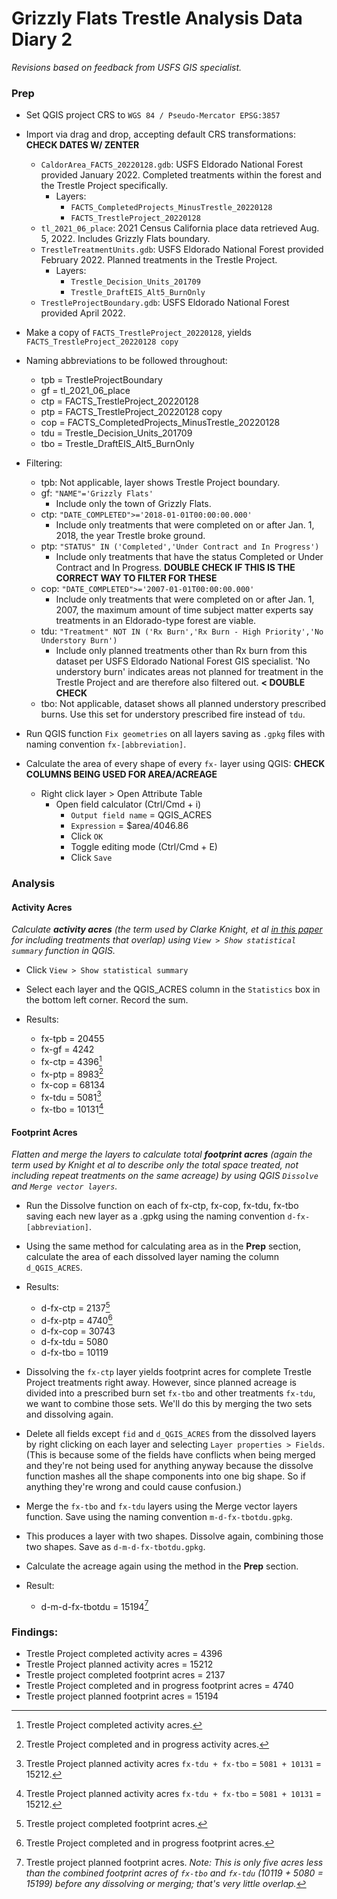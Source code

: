 # Grizzly Flats Trestle Analysis Data Diary 2

_Revisions based on feedback from USFS GIS specialist._

### Prep
* Set QGIS project CRS to `WGS 84 / Pseudo-Mercator EPSG:3857`
* Import via drag and drop, accepting default CRS transformations: **CHECK DATES W/ ZENTER**
  * `CaldorArea_FACTS_20220128.gdb`: USFS Eldorado National Forest provided January 2022. Completed treatments within the forest and the Trestle Project specifically.
    * Layers:
      * `FACTS_CompletedProjects_MinusTrestle_20220128`
      * `FACTS_TrestleProject_20220128`
  * `tl_2021_06_place`: 2021 Census California place data retrieved Aug. 5, 2022. Includes Grizzly Flats boundary.
  * `TrestleTreatmentUnits.gdb`: USFS Eldorado National Forest provided February 2022. Planned treatments in the Trestle Project.
    * Layers:
      * `Trestle_Decision_Units_201709`
      * `Trestle_DraftEIS_Alt5_BurnOnly`
  * `TrestleProjectBoundary.gdb`: USFS Eldorado National Forest provided April 2022.
* Make a copy of `FACTS_TrestleProject_20220128`, yields `FACTS_TrestleProject_20220128 copy` 

* Naming abbreviations to be followed throughout:
  * tpb = TrestleProjectBoundary
  * gf = tl_2021_06_place
  * ctp = FACTS_TrestleProject_20220128
  * ptp = FACTS_TrestleProject_20220128 copy
  * cop = FACTS_CompletedProjects_MinusTrestle_20220128
  * tdu = Trestle_Decision_Units_201709
  * tbo = Trestle_DraftEIS_Alt5_BurnOnly

* Filtering:
  * tpb: Not applicable, layer shows Trestle Project boundary.
  * gf: `"NAME"='Grizzly Flats'`
    * Include only the town of Grizzly Flats.
  * ctp: `"DATE_COMPLETED">='2018-01-01T00:00:00.000'`
    * Include only treatments that were completed on or after Jan. 1, 2018, the year Trestle broke ground.
  * ptp: `"STATUS" IN ('Completed','Under Contract and In Progress')`
    * Include only treatments that have the status Completed or Under Contract and In Progress. **DOUBLE CHECK IF THIS IS THE CORRECT WAY TO FILTER FOR THESE**
  * cop: `"DATE_COMPLETED">='2007-01-01T00:00:00.000'`
    * Include only treatments that were completed on or after Jan. 1, 2007, the maximum amount of time subject matter experts say treatments in an Eldorado-type forest are viable.
  * tdu: `"Treatment" NOT IN ('Rx Burn','Rx Burn - High Priority','No Understory Burn')`
    * Include only planned treatments other than Rx burn from this dataset per USFS Eldorado National Forest GIS specialist. 'No understory burn' indicates areas not planned for treatment in the Trestle Project and are therefore also filtered out. **< DOUBLE CHECK**
  * tbo: Not applicable, dataset shows all planned understory prescribed burns. Use this set for understory prescribed fire instead of `tdu`.

* Run QGIS function `Fix geometries` on all layers saving as `.gpkg` files with naming convention `fx-[abbreviation]`.

* Calculate the area of every shape of every `fx-` layer using QGIS: **CHECK COLUMNS BEING USED FOR AREA/ACREAGE**
  * Right click layer > Open Attribute Table
    * Open field calculator (Ctrl/Cmd + i)
      * `Output field name` = QGIS_ACRES
      * `Expression` = $area/4046.86
      * Click `OK`
      * Toggle editing mode (Ctrl/Cmd + E)
      * Click `Save`

### Analysis

#### Activity Acres
_Calculate **activity acres** (the term used by Clarke Knight, et al [in this paper](https://static1.squarespace.com/static/545a90ede4b026480c02c5c7/t/61a52861dfd0aa6784b117bb/1638213736182/Knight+et+al.+2022.pdf) for including treatments that overlap) using `View > Show statistical summary` function in QGIS._

* Click `View > Show statistical summary`
* Select each layer and the QGIS_ACRES column in the `Statistics` box in the bottom left corner. Record the sum.

* Results:
  * fx-tpb = 20455
  * fx-gf = 4242
  * fx-ctp = 4396[^1]
  * fx-ptp = 8983[^2]
  * fx-cop = 68134
  * fx-tdu = 5081[^3]
  * fx-tbo = 10131[^3]

#### Footprint Acres
_Flatten and merge the layers to calculate total **footprint acres** (again the term used by Knight et al to describe only the total space treated, not including repeat treatments on the same acreage) by using QGIS `Dissolve` and `Merge vector layers`._

* Run the Dissolve function on each of fx-ctp, fx-cop, fx-tdu, fx-tbo saving each new layer as a .gpkg using the naming convention `d-fx-[abbreviation]`.
* Using the same method for calculating area as in the **Prep** section, calculate the area of each dissolved layer naming the column `d_QGIS_ACRES`.

* Results:
  * d-fx-ctp = 2137[^4]
  * d-fx-ptp = 4740[^5]
  * d-fx-cop = 30743
  * d-fx-tdu = 5080
  * d-fx-tbo = 10119

* Dissolving the `fx-ctp` layer yields footprint acres for complete Trestle Project treatments right away. However, since planned acreage is divided into a prescribed burn set `fx-tbo` and  other treatments `fx-tdu`, we want to combine those sets. We'll do this by merging the two sets and dissolving again.
* Delete all fields except `fid` and `d_QGIS_ACRES` from the dissolved layers by right clicking on each layer and selecting `Layer properties > Fields`. (This is because some of the fields have conflicts when being merged and they're not being used for anything anyway because the dissolve function mashes all the shape components into one big shape. So if anything they're wrong and could cause confusion.)
* Merge the `fx-tbo` and `fx-tdu` layers using the Merge vector layers function. Save using the naming convention `m-d-fx-tbotdu.gpkg`.
* This produces a layer with two shapes. Dissolve again, combining those two shapes. Save as `d-m-d-fx-tbotdu.gpkg`.
* Calculate the acreage again using the method in the **Prep** section.

* Result:
  * d-m-d-fx-tbotdu = 15194[^6]

### Findings:
* Trestle Project completed activity acres = 4396
* Trestle Project planned activity acres = 15212
* Trestle project completed footprint acres = 2137
* Trestle Project completed and in progress footprint acres = 4740
* Trestle project planned footprint acres = 15194

[^1]: Trestle Project completed activity acres.
[^2]: Trestle Project completed and in progress activity acres.
[^3]: Trestle Project planned activity acres `fx-tdu + fx-tbo` = `5081 + 10131` = 15212.
[^4]: Trestle project completed footprint acres.
[^5]: Trestle Project completed and in progress footprint acres.
[^6]: Trestle project planned footprint acres. _Note: This is only five acres less than the combined footprint acres of `fx-tbo` and `fx-tdu` (10119 + 5080 = 15199) before any dissolving or merging; that's very little overlap._